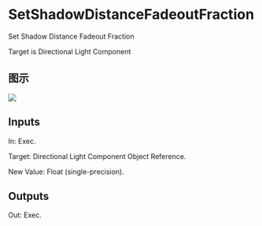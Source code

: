 # SetShadowDistanceFadeoutFraction

Set Shadow Distance Fadeout Fraction

Target is Directional Light Component

## 图示

![]($-20221218-20372055.png)

## Inputs

In: Exec.

Target: Directional Light Component Object Reference.

New Value: Float (single-precision).  

## Outputs

Out: Exec.

